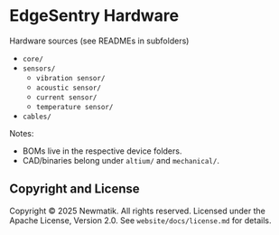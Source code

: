 # EdgeSentry Hardware

Hardware sources (see READMEs in subfolders)

- `core/`
- `sensors/`
  - `vibration sensor/`
  - `acoustic sensor/`
  - `current sensor/`
  - `temperature sensor/`
- `cables/`

Notes:

- BOMs live in the respective device folders.
- CAD/binaries belong under `altium/` and `mechanical/`.

## Copyright and License

Copyright © 2025 Newmatik. All rights reserved.
Licensed under the Apache License, Version 2.0. See `website/docs/license.md` for details.
